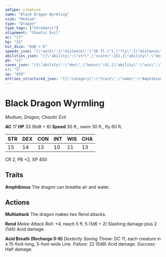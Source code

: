 ```yaml
---
smType: creature
name: "Black Dragon Wyrmling"
size: "Medium"
type: "Dragon"
type_tags: ["Chromatic"]
alignment: "Chaotic Evil"
ac: "17"
hp: "33"
hit_dice: "6d8 + 6"
speeds_json: "{\"walk\":{\"distance\":\"30 ft.\"},\"fly\":{\"distance\":\"60 ft.\"},\"swim\":{\"distance\":\"30 ft.\"}}"
abilities_json: "[{\"ability\":\"str\",\"score\":15},{\"ability\":\"dex\",\"score\":14},{\"ability\":\"con\",\"score\":13},{\"ability\":\"int\",\"score\":10},{\"ability\":\"wis\",\"score\":11},{\"ability\":\"cha\",\"score\":13}]"
pb: "+2"
saves_json: "[{\"ability\":\"dex\",\"bonus\":4},{\"ability\":\"wis\",\"bonus\":2}]"
cr: "2"
xp: "450"
entries_structured_json: "[{\"category\":\"trait\",\"name\":\"Amphibious\",\"text\":\"The dragon can breathe air and water.\"},{\"category\":\"action\",\"name\":\"Multiattack\",\"text\":\"The dragon makes two Rend attacks.\"},{\"category\":\"action\",\"name\":\"Rend\",\"text\":\"*Melee Attack Roll:* +4, reach 5 ft. 5 (1d6 + 2) Slashing damage plus 2 (1d4) Acid damage.\"},{\"category\":\"action\",\"name\":\"Acid Breath (Recharge 5-6)\",\"text\":\"*Dexterity Saving Throw*: DC 11, each creature in a 15-foot-long, 5-foot-wide Line. *Failure:*  22 (5d8) Acid damage. *Success:*  Half damage.\"}]"
---
```


# Black Dragon Wyrmling
*Medium, Dragon, Chaotic Evil*

**AC** 17
**HP** 33 (6d8 + 6)
**Speed** 30 ft., swim 30 ft., fly 60 ft.

| STR | DEX | CON | INT | WIS | CHA |
| --- | --- | --- | --- | --- | --- |
| 15 | 14 | 13 | 10 | 11 | 13 |

CR 2, PB +2, XP 450

## Traits

**Amphibious**
The dragon can breathe air and water.

## Actions

**Multiattack**
The dragon makes two Rend attacks.

**Rend**
*Melee Attack Roll:* +4, reach 5 ft. 5 (1d6 + 2) Slashing damage plus 2 (1d4) Acid damage.

**Acid Breath (Recharge 5-6)**
*Dexterity Saving Throw*: DC 11, each creature in a 15-foot-long, 5-foot-wide Line. *Failure:*  22 (5d8) Acid damage. *Success:*  Half damage.

